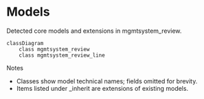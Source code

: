 # Models

Detected core models and extensions in mgmtsystem_review.

```mermaid
classDiagram
    class mgmtsystem_review
    class mgmtsystem_review_line
```

Notes
- Classes show model technical names; fields omitted for brevity.
- Items listed under _inherit are extensions of existing models.
